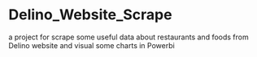 # Delino_Website_Scrape
a project for scrape some useful data about restaurants and foods from Delino website and visual some charts in Powerbi
